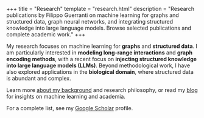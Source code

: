 +++
title = "Research"
template = "research.html"
description = "Research publications by Filippo Guerranti on machine learning for graphs and structured data, graph neural networks, and integrating structured knowledge into large language models. Browse selected publications and complete academic work."
+++

My research focuses on machine learning for **graphs** and **structured data**. I am particularly interested in **modeling long-range interactions** and **graph encoding methods**, with a recent focus on **injecting structured knowledge into large language models (LLMs)**. Beyond methodological work, I have also explored applications in the **biological domain**, where structured data is abundant and complex.

Learn more [about my background](/about) and research philosophy, or read my [blog](/blog) for insights on machine learning and academia.

For a complete list, see my [Google Scholar](https://scholar.google.com/citations?user=uekwkvYAAAAJ) profile.
